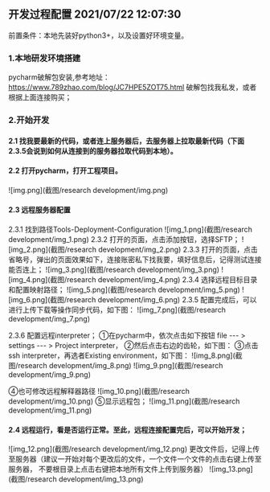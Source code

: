 ## 开发过程配置  2021/07/22 12:07:30 
前置条件：本地先装好python3+，以及设置好环境变量。
### 1.本地研发环境搭建
pycharm破解包安装,参考地址：https://www.789zhao.com/blog/JC7HPE5ZOT75.html
破解包找我私发，或者根据上面连接购买；



### 2.开始开发
#### 2.1 找我要最新的代码，或者连上服务器后，去服务器上拉取最新代码（下面2.3.5会说到如何从连接到的服务器拉取代码到本地）。

#### 2.2 打开pycharm，打开工程项目。
![img.png](截图/research development/img.png)

#### 2.3 远程服务器配置
2.3.1 找到路径Tools-Deployment-Configuration
![img_1.png](截图/research development/img_1.png)
2.3.2 打开的页面，点击添加按钮，选择SFTP；
![img_2.png](截图/research development/img_2.png)
2.3.3 打开的页面，点击省略号，弹出的页面效果如下，连接账密私下找我要，填好信息后，记得测试连接能否连上；
![img_3.png](截图/research development/img_3.png)
![img_4.png](截图/research development/img_4.png)
2.3.4 选择远程目标目录和配置映射路径；
![img_5.png](截图/research development/img_5.png)
![img_6.png](截图/research development/img_6.png)
2.3.5 配置完成后，可以进行上传下载等操作同步代码，如下图：
![img_7.png](截图/research development/img_7.png)

2.3.6 配置远程interpreter；
①在pycharm中，依次点击如下按钮
file --- > settings --- > Project interpreter，
②然后点击右边的齿轮，如下图：
③点击ssh interpreter，再选者Existing environment，如下图：
![img_8.png](截图/research development/img_8.png)
![img_9.png](截图/research development/img_9.png)

④也可修改远程解释器路径
![img_10.png](截图/research development/img_10.png)
⑤显示远程包；
![img_11.png](截图/research development/img_11.png)

#### 2.4 远程运行，看是否运行正常。至此，远程连接配置完后，可以开始开发；
![img_12.png](截图/research development/img_12.png)
更改文件后，记得上传至服务器（建议一开始对每个更改后的文件，一个文件一个文件的点击右键上传至服务器，
不要根目录上点击右键把本地所有文件上传到服务器）
![img_13.png](截图/research development/img_13.png)


